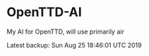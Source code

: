 # OpenTTD-AI
My AI for OpenTTD, will use primarily air

Latest backup: Sun Aug 25 18:46:01 UTC 2019
